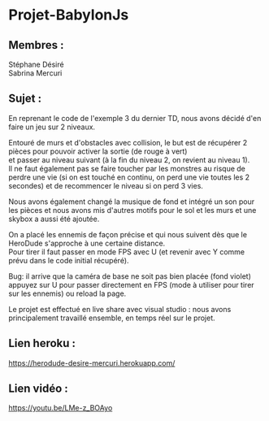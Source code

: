 # Projet-BabylonJs

## Membres :  
Stéphane Désiré  
Sabrina Mercuri  

## Sujet :  
En reprenant le code de l'exemple 3 du dernier TD, nous avons décidé d'en faire un jeu sur 2 niveaux.  

Entouré de murs et d'obstacles avec collision, le but est de récupérer 2 pièces pour pouvoir activer la sortie (de rouge à vert)   
et passer au niveau suivant (à la fin du niveau 2, on revient au niveau 1).   
Il ne faut également pas se faire toucher par les monstres au risque de perdre une vie (si on est touché en continu, on perd une vie toutes les 2 secondes) et de recommencer le niveau si on perd 3 vies.  

Nous avons également changé la musique de fond et intégré un son pour les pièces et nous avons mis d'autres motifs pour le sol et les murs et une skybox a aussi été ajoutée.    

On a placé les ennemis de façon précise et qui nous suivent dès que le HeroDude s'approche à une certaine distance.  
Pour tirer il faut passer en mode FPS avec U (et revenir avec Y comme prévu dans le code initial récupéré).  

Bug: il arrive que la caméra de base ne soit pas bien placée (fond violet) appuyez sur U pour passer directement en FPS 
(mode à utiliser pour tirer sur les ennemis)  ou reload la page.  

Le projet est effectué en live share avec visual studio : nous avons principalement travaillé ensemble, en temps réel sur le projet.  

## Lien heroku :  
https://herodude-desire-mercuri.herokuapp.com/  

## Lien vidéo :  
https://youtu.be/LMe-z_BOAyo 
